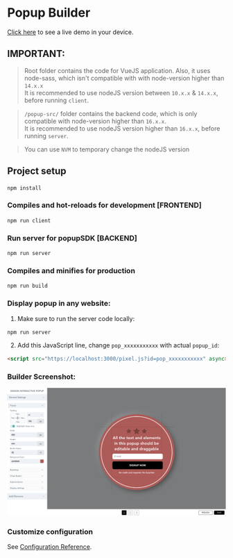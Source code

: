 # Popup Builder

[Click here](https://popup-builder.netlify.app/) to see a live demo in your device. 

## IMPORTANT:
> Root folder contains the code for VueJS application. Also, it uses node-sass, which isn't compatible with with node-version higher than `14.x.x`  
It is recommended to use nodeJS version between `10.x.x` & `14.x.x`, before running `client`. 
  
> `/popup-src/` folder contains the backend code, which is only compatible with node-version higher than `16.x.x`.  
> It is recommended to use nodeJS version higher than `16.x.x`, before running `server`.
 
> You can use `NVM` to temporary change the nodeJS version

## Project setup
```
npm install
```

### Compiles and hot-reloads for development [FRONTEND]
```
npm run client
```

### Run server for popupSDK [BACKEND]
```
npm run server
```

### Compiles and minifies for production
```
npm run build
```

### Display popup in any website:

1. Make sure to run the server code locally:
```
npm run server
```
2. Add this JavaScript line, change `pop_xxxxxxxxxxx` with actual `popup_id`:
```html
<script src="https://localhost:3000/pixel.js?id=pop_xxxxxxxxxxx" async></script>
```

### Builder Screenshot:

![Popup Builder App](https://github.com/BashCloud/popup-builder/blob/master/app-preview.png?raw=true)


### Customize configuration
See [Configuration Reference](https://cli.vuejs.org/config/).

